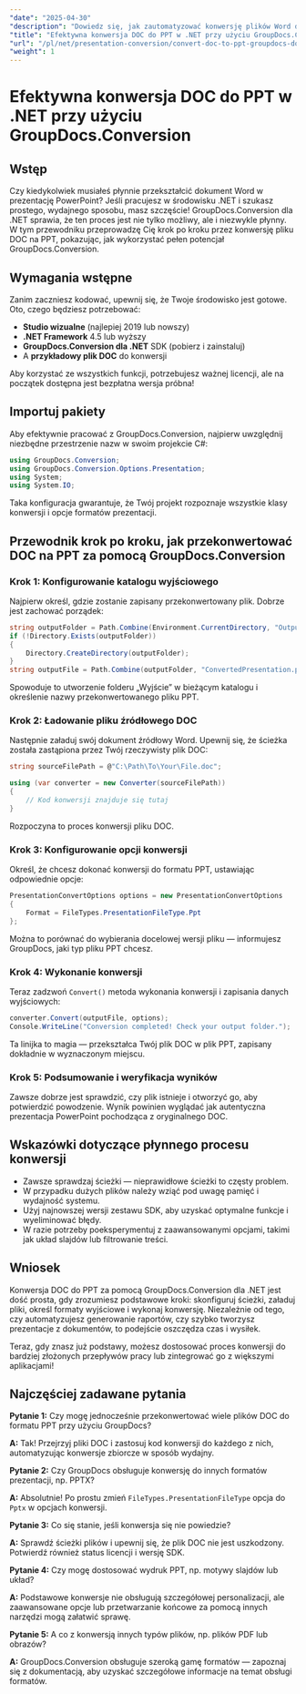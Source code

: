 ```yaml
---
"date": "2025-04-30"
"description": "Dowiedz się, jak zautomatyzować konwersję plików Word do PowerPoint za pomocą GroupDocs.Conversion for .NET. Usprawnij przepływy pracy nad dokumentami dzięki temu szczegółowemu przewodnikowi."
"title": "Efektywna konwersja DOC do PPT w .NET przy użyciu GroupDocs.Conversion&#58; Kompleksowy przewodnik"
"url": "/pl/net/presentation-conversion/convert-doc-to-ppt-groupdocs-dotnet/"
"weight": 1
---
```


# Efektywna konwersja DOC do PPT w .NET przy użyciu GroupDocs.Conversion

## Wstęp

Czy kiedykolwiek musiałeś płynnie przekształcić dokument Word w prezentację PowerPoint? Jeśli pracujesz w środowisku .NET i szukasz prostego, wydajnego sposobu, masz szczęście! GroupDocs.Conversion dla .NET sprawia, że ten proces jest nie tylko możliwy, ale i niezwykle płynny. W tym przewodniku przeprowadzę Cię krok po kroku przez konwersję pliku DOC na PPT, pokazując, jak wykorzystać pełen potencjał GroupDocs.Conversion.


## Wymagania wstępne

Zanim zaczniesz kodować, upewnij się, że Twoje środowisko jest gotowe. Oto, czego będziesz potrzebować:

- **Studio wizualne** (najlepiej 2019 lub nowszy)
- **.NET Framework** 4.5 lub wyższy
- **GroupDocs.Conversion dla .NET** SDK (pobierz i zainstaluj)
- A **przykładowy plik DOC** do konwersji

Aby korzystać ze wszystkich funkcji, potrzebujesz ważnej licencji, ale na początek dostępna jest bezpłatna wersja próbna!


## Importuj pakiety

Aby efektywnie pracować z GroupDocs.Conversion, najpierw uwzględnij niezbędne przestrzenie nazw w swoim projekcie C#:

```csharp
using GroupDocs.Conversion;
using GroupDocs.Conversion.Options.Presentation;
using System;
using System.IO;
```

Taka konfiguracja gwarantuje, że Twój projekt rozpoznaje wszystkie klasy konwersji i opcje formatów prezentacji.


## Przewodnik krok po kroku, jak przekonwertować DOC na PPT za pomocą GroupDocs.Conversion

### Krok 1: Konfigurowanie katalogu wyjściowego

Najpierw określ, gdzie zostanie zapisany przekonwertowany plik. Dobrze jest zachować porządek:

```csharp
string outputFolder = Path.Combine(Environment.CurrentDirectory, "Output");
if (!Directory.Exists(outputFolder))
{
    Directory.CreateDirectory(outputFolder);
}
string outputFile = Path.Combine(outputFolder, "ConvertedPresentation.ppt");
```

Spowoduje to utworzenie folderu „Wyjście” w bieżącym katalogu i określenie nazwy przekonwertowanego pliku PPT.


### Krok 2: Ładowanie pliku źródłowego DOC

Następnie załaduj swój dokument źródłowy Word. Upewnij się, że ścieżka została zastąpiona przez Twój rzeczywisty plik DOC:

```csharp
string sourceFilePath = @"C:\Path\To\Your\File.doc";

using (var converter = new Converter(sourceFilePath))
{
    // Kod konwersji znajduje się tutaj
}
```

Rozpoczyna to proces konwersji pliku DOC.


### Krok 3: Konfigurowanie opcji konwersji

Określ, że chcesz dokonać konwersji do formatu PPT, ustawiając odpowiednie opcje:

```csharp
PresentationConvertOptions options = new PresentationConvertOptions
{
    Format = FileTypes.PresentationFileType.Ppt
};
```

Można to porównać do wybierania docelowej wersji pliku — informujesz GroupDocs, jaki typ pliku PPT chcesz.


### Krok 4: Wykonanie konwersji

Teraz zadzwoń `Convert()` metoda wykonania konwersji i zapisania danych wyjściowych:

```csharp
converter.Convert(outputFile, options);
Console.WriteLine("Conversion completed! Check your output folder.");
```

Ta linijka to magia — przekształca Twój plik DOC w plik PPT, zapisany dokładnie w wyznaczonym miejscu.


### Krok 5: Podsumowanie i weryfikacja wyników

Zawsze dobrze jest sprawdzić, czy plik istnieje i otworzyć go, aby potwierdzić powodzenie. Wynik powinien wyglądać jak autentyczna prezentacja PowerPoint pochodząca z oryginalnego DOC.


## Wskazówki dotyczące płynnego procesu konwersji

- Zawsze sprawdzaj ścieżki — nieprawidłowe ścieżki to częsty problem.
- W przypadku dużych plików należy wziąć pod uwagę pamięć i wydajność systemu.
- Użyj najnowszej wersji zestawu SDK, aby uzyskać optymalne funkcje i wyeliminować błędy.
- W razie potrzeby poeksperymentuj z zaawansowanymi opcjami, takimi jak układ slajdów lub filtrowanie treści.


## Wniosek

Konwersja DOC do PPT za pomocą GroupDocs.Conversion dla .NET jest dość prosta, gdy zrozumiesz podstawowe kroki: skonfiguruj ścieżki, załaduj pliki, określ formaty wyjściowe i wykonaj konwersję. Niezależnie od tego, czy automatyzujesz generowanie raportów, czy szybko tworzysz prezentacje z dokumentów, to podejście oszczędza czas i wysiłek.

Teraz, gdy znasz już podstawy, możesz dostosować proces konwersji do bardziej złożonych przepływów pracy lub zintegrować go z większymi aplikacjami!


## Najczęściej zadawane pytania

**Pytanie 1:** Czy mogę jednocześnie przekonwertować wiele plików DOC do formatu PPT przy użyciu GroupDocs?  

**A:** Tak! Przejrzyj pliki DOC i zastosuj kod konwersji do każdego z nich, automatyzując konwersje zbiorcze w sposób wydajny.

**Pytanie 2:** Czy GroupDocs obsługuje konwersję do innych formatów prezentacji, np. PPTX?  

**A:** Absolutnie! Po prostu zmień `FileTypes.PresentationFileType` opcja do `Pptx` w opcjach konwersji.

**Pytanie 3:** Co się stanie, jeśli konwersja się nie powiedzie?  

**A:** Sprawdź ścieżki plików i upewnij się, że plik DOC nie jest uszkodzony. Potwierdź również status licencji i wersję SDK.

**Pytanie 4:** Czy mogę dostosować wydruk PPT, np. motywy slajdów lub układ?  

**A:** Podstawowe konwersje nie obsługują szczegółowej personalizacji, ale zaawansowane opcje lub przetwarzanie końcowe za pomocą innych narzędzi mogą załatwić sprawę.

**Pytanie 5:** A co z konwersją innych typów plików, np. plików PDF lub obrazów?  

**A:** GroupDocs.Conversion obsługuje szeroką gamę formatów — zapoznaj się z dokumentacją, aby uzyskać szczegółowe informacje na temat obsługi formatów.